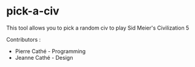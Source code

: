 # pick-a-civ
This tool allows you to pick a random civ to play Sid Meier's Civilization 5

Contributors :
 - Pierre Cathé - Programming
 - Jeanne Cathé - Design
